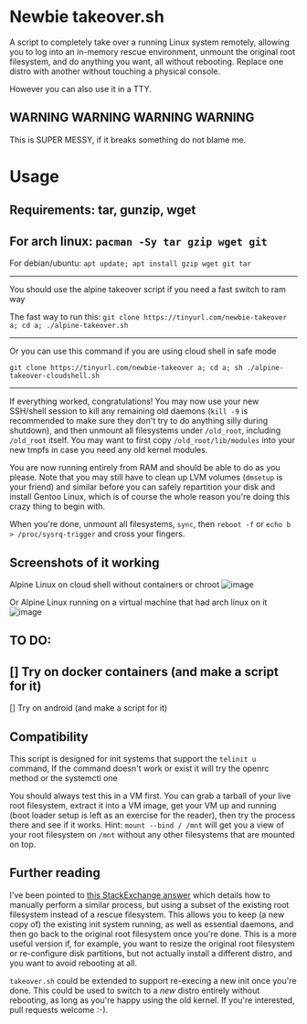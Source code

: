 # Newbie takeover.sh

A script to completely take over a running Linux system remotely, allowing you
to log into an in-memory rescue environment, unmount the original root
filesystem, and do anything you want, all without rebooting. Replace one distro
with another without touching a physical console.

However you can also use it in a TTY.

## WARNING WARNING WARNING WARNING

This is SUPER MESSY, if it breaks something do not blame me.

# Usage

Requirements: tar, gunzip, wget
-
For arch linux: `pacman -Sy tar gzip wget git`
-
For debian/ubuntu: `apt update; apt install gzip wget git tar`

---- 

You should use the alpine takeover script if you need a fast switch to ram way

The fast way to run this: `git clone https://tinyurl.com/newbie-takeover a; cd a; ./alpine-takeover.sh`

----

Or you can use this command if you are using cloud shell in safe mode

`git clone https://tinyurl.com/newbie-takeover a; cd a; sh ./alpine-takeover-cloudshell.sh`

----


If everything worked, congratulations! You may now use your new SSH/shell session
to kill any remaining old daemons (`kill -9` is recommended to make sure they
don't try to do anything silly during shutdown), and then unmount all
filesystems under `/old_root`, including `/old_root` itself. You may want to
first copy `/old_root/lib/modules` into your new tmpfs in case you need any old
kernel modules.

You are now running entirely from RAM and should be able to do as you please.
Note that you may still have to clean up LVM volumes (`dmsetup` is your friend)
and similar before you can safely repartition your disk and install Gentoo
Linux, which is of course the whole reason you're doing this crazy thing to
begin with. 

When you're done, unmount all filesystems, `sync`, then `reboot -f` or `echo b >
/proc/sysrq-trigger` and cross your fingers.

## Screenshots of it working

Alpine Linux on cloud shell without containers or chroot
![image](https://user-images.githubusercontent.com/89206182/160626217-c8679c0d-ac24-4f6a-a6bd-ee923bdd53c2.png)

Or Alpine Linux running on a virtual machine that had arch linux on it
![image](https://user-images.githubusercontent.com/89206182/160627223-dbb5d0d9-839c-4b17-989e-fb5ea455fe5f.png)

## TO DO:
[] Try on docker containers (and make a script for it)
-
[] Try on android (and make a script for it)



## Compatibility

This script is designed for init systems that support the `telinit u` command, If the command doesn't work or exist it will try the openrc method or the systemctl one

You should always test this in a VM first. You can grab a tarball of your live
root filesystem, extract it into a VM image, get your VM up and running (boot
loader setup is left as an exercise for the reader), then try the process there
and see if it works. Hint: `mount --bind / /mnt` will get you a view of your
root filesystem on `/mnt` without any other filesystems that are mounted on top.

## Further reading

I've been pointed to
[this StackExchange answer](http://unix.stackexchange.com/questions/226872/how-to-shrink-root-filesystem-without-booting-a-livecd/227318#227318)
which details how to manually perform a similar process, but using a subset of
the existing root filesystem instead of a rescue filesystem. This allows you
to keep (a new copy of) the existing init system running, as well as essential
daemons, and then go back to the original root filesystem once you're done. This
is a more useful version if, for example, you want to resize the original root
filesystem or re-configure disk partitions, but not actually install a different
distro, and you want to avoid rebooting at all.

`takeover.sh` could be extended to support re-execing a new init once you're
done. This could be used to switch to a *new* distro entirely without
rebooting, as long as you're happy using the old kernel. If you're interested,
pull requests welcome :-).
